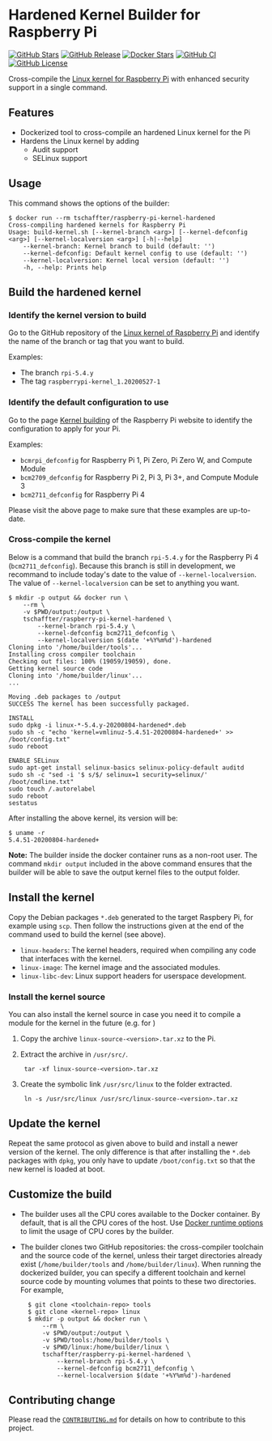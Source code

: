 # Hardened Kernel Builder for Raspberry Pi

[![GitHub Stars](https://img.shields.io/github/stars/tschaffter/raspberry-pi-kernel-hardened.svg?color=94398d&labelColor=555555&logoColor=ffffff&style=for-the-badge&logo=github)](https://github.com/tschaffter/raspberry-pi-kernel-hardened)
[![GitHub Release](https://img.shields.io/github/release/tschaffter/raspberry-pi-kernel-hardened.svg?color=94398d&labelColor=555555&logoColor=ffffff&style=for-the-badge&logo=github)](https://github.com/tschaffter/raspberry-pi-kernel-hardened/releases)
[![Docker Stars](https://img.shields.io/docker/stars/tschaffter/raspberry-pi-kernel-hardened.svg?color=94398d&labelColor=555555&logoColor=ffffff&style=for-the-badge&label=stars&logo=docker)](https://hub.docker.com/r/tschaffter/raspberry-pi-kernel-hardened)
[![GitHub CI](https://img.shields.io/github/workflow/status/tschaffter/raspberry-pi-kernel-hardened/ci.svg?color=94398d&labelColor=555555&logoColor=ffffff&style=for-the-badge&logo=github)](https://github.com/tschaffter/raspberry-pi-kernel-hardened)
[![GitHub License](https://img.shields.io/github/license/tschaffter/raspberry-pi-kernel-hardened.svg?color=94398d&labelColor=555555&logoColor=ffffff&style=for-the-badge&logo=github)](https://github.com/tschaffter/raspberry-pi-kernel-hardened)

Cross-compile the [Linux kernel for Raspberry Pi][raspberrypi_kernel_build] with
enhanced security support in a single command.

## Features

- Dockerized tool to cross-compile an hardened Linux kernel for the Pi
- Hardens the Linux kernel by adding
  - Audit support
  - SELinux support

## Usage

This command shows the options of the builder:

    $ docker run --rm tschaffter/raspberry-pi-kernel-hardened
    Cross-compiling hardened kernels for Raspberry Pi
    Usage: build-kernel.sh [--kernel-branch <arg>] [--kernel-defconfig <arg>] [--kernel-localversion <arg>] [-h|--help]
        --kernel-branch: Kernel branch to build (default: '')
        --kernel-defconfig: Default kernel config to use (default: '')
        --kernel-localversion: Kernel local version (default: '')
        -h, --help: Prints help

## Build the hardened kernel

### Identify the kernel version to build

Go to the GitHub repository of the [Linux kernel of Raspberry Pi][gh_raspberrypi/linux]
and identify the name of the branch or tag that you want to build.

Examples:

- The branch `rpi-5.4.y`
- The tag `raspberrypi-kernel_1.20200527-1`

### Identify the default configuration to use

Go to the page [Kernel building][raspberrypi_kernel_build] of the Raspberry Pi
website to identify the configuration to apply for your Pi.

Examples:

- `bcmrpi_defconfig` for Raspberry Pi 1, Pi Zero, Pi Zero W, and Compute Module
- `bcm2709_defconfig` for Raspberry Pi 2, Pi 3, Pi 3+, and Compute Module 3
- `bcm2711_defconfig` for Raspberry Pi 4

Please visit the above page to make sure that these examples are up-to-date.

### Cross-compile the kernel

Below is a command that build the branch `rpi-5.4.y` for the Raspberry Pi 4
(`bcm2711_defconfig`). Because this branch is still in development, we recommand
to include today's date to the value of `--kernel-localversion`. The value of
`--kernel-localversion` can be set to anything you want.

    $ mkdir -p output && docker run \
        --rm \
        -v $PWD/output:/output \
        tschaffter/raspberry-pi-kernel-hardened \
            --kernel-branch rpi-5.4.y \
            --kernel-defconfig bcm2711_defconfig \
            --kernel-localversion $(date '+%Y%m%d')-hardened
    Cloning into '/home/builder/tools'...
    Installing cross compiler toolchain
    Checking out files: 100% (19059/19059), done.
    Getting kernel source code
    Cloning into '/home/builder/linux'...
    ...

    Moving .deb packages to /output
    SUCCESS The kernel has been successfully packaged.

    INSTALL
    sudo dpkg -i linux-*-5.4.y-20200804-hardened*.deb
    sudo sh -c "echo 'kernel=vmlinuz-5.4.51-20200804-hardened+' >> /boot/config.txt"
    sudo reboot

    ENABLE SELinux
    sudo apt-get install selinux-basics selinux-policy-default auditd
    sudo sh -c "sed -i '$ s/$/ selinux=1 security=selinux/' /boot/cmdline.txt"
    sudo touch /.autorelabel
    sudo reboot
    sestatus

After installing the above kernel, its version will be:

    $ uname -r
    5.4.51-20200804-hardened+

**Note:** The builder inside the docker container runs as a non-root user. The command
`mkdir output` included in the above command ensures that the builder will be able
to save the output kernel files to the output folder.

## Install the kernel

Copy the Debian packages `*.deb` generated to the target Raspbery Pi, for example
using `scp`. Then follow the instructions given at the end of the command used to
build the kernel (see above).

- `linux-headers`: The kernel headers, required when compiling any code that
  interfaces with the kernel.
- `linux-image`: The kernel image and the associated modules.
- `linux-libc-dev`: Linux support headers for userspace development.

### Install the kernel source

You can also install the kernel source in case you need it to compile a module
for the kernel in the future (e.g. for )

1. Copy the archive `linux-source-<version>.tar.xz` to the Pi.
2. Extract the archive in `/usr/src/`.

        tar -xf linux-source-<version>.tar.xz

3. Create the symbolic link `/usr/src/linux` to the folder extracted.

        ln -s /usr/src/linux /usr/src/linux-source-<version>.tar.xz

## Update the kernel

Repeat the same protocol as given above to build and install a newer version of
the kernel. The only difference is that after installing the `*.deb` packages
with `dpkg`, you only have to update `/boot/config.txt` so that the new kernel
is loaded at boot.

## Customize the build

- The builder uses all the CPU cores available to the Docker container. By default,
that is all the CPU cores of the host. Use [Docker runtime options][docker_runtime_options]
to limit the usage of CPU cores by the builder.

- The builder clones two GitHub repositories: the cross-compiler toolchain and
the source code of the kernel, unless their target directories already exist
(`/home/builder/tools` and `/home/builder/linux`). When running the dockerized
builder, you can specify a different toolchain and kernel source code by mounting
volumes that points to these two directories. For example,

        $ git clone <toolchain-repo> tools
        $ git clone <kernel-repo> linux
        $ mkdir -p output && docker run \
            --rm \
            -v $PWD/output:/output \
            -v $PWD/tools:/home/builder/tools \
            -v $PWD/linux:/home/builder/linux \
            tschaffter/raspberry-pi-kernel-hardened \
                --kernel-branch rpi-5.4.y \
                --kernel-defconfig bcm2711_defconfig \
                --kernel-localversion $(date '+%Y%m%d')-hardened

## Contributing change

Please read the [`CONTRIBUTING.md`](CONTRIBUTING.md) for details on how to
contribute to this project.

<!-- Definitions -->

[raspberrypi_kernel_build]: https://www.raspberrypi.org/documentation/linux/kernel/building.md
[gh_raspberrypi/linux]: https://github.com/raspberrypi/linux
[docker_runtime_options]: https://docs.docker.com/config/containers/resource_constraints/#cpu
